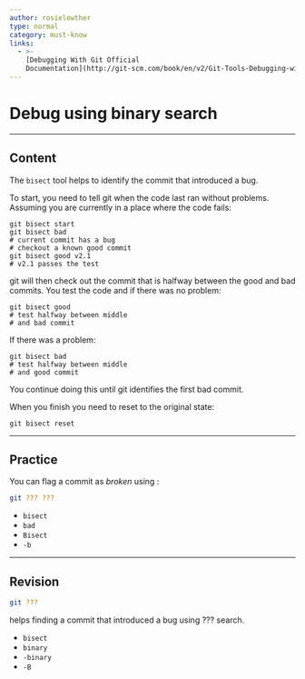 ```yaml
---
author: rosielowther
type: normal
category: must-know
links:
  - >-
    [Debugging With Git Official
    Documentation](http://git-scm.com/book/en/v2/Git-Tools-Debugging-with-Git){website}
---
```


# Debug using binary search


---

## Content

The `bisect` tool helps to identify the commit that introduced a bug.

To start, you need to tell git when the code last ran without problems. Assuming you are currently in a place where the code fails:

```plain-text
git bisect start
git bisect bad
# current commit has a bug
# checkout a known good commit
git bisect good v2.1
# v2.1 passes the test
```

git will then check out the commit that is halfway between the good and bad commits. You test the code and if there was no problem:

```plain-text
git bisect good
# test halfway between middle 
# and bad commit
```

If there was a problem:

```plain-text
git bisect bad
# test halfway between middle
# and good commit
```

You continue doing this until git identifies the first bad commit.

When you finish you need to reset to the original state:

```plain-text
git bisect reset
```


---

## Practice

You can flag a commit as *broken* using :

```bash
git ??? ???
```

- `bisect`
- `bad`
- `Bisect`
- `-b`


---

## Revision

```bash
git ???
```

helps finding a commit that introduced a bug using ??? search.

- `bisect`
- `binary`
- `-binary`
- `-B`
